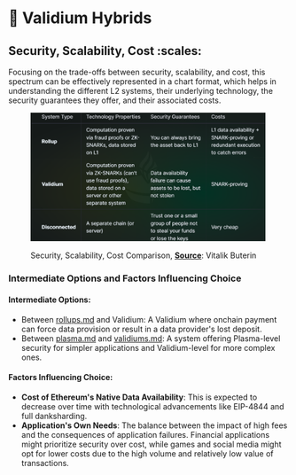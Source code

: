# 🤝 Validium Hybrids

## Security, Scalability, Cost :scales:



Focusing on the trade-offs between security, scalability, and cost, this spectrum can be effectively represented in a chart format, which helps in understanding the different L2 systems, their underlying technology, the security guarantees they offer, and their associated costs.



<figure><img src="../.gitbook/assets/Screenshot 2023-11-26 181313 (2).png" alt=""><figcaption><p>Security, Scalability, Cost Comparison, <a href="https://vitalik.ca/general/2023/10/31/l2types.html"><strong>Source</strong></a>: Vitalik Buterin</p></figcaption></figure>

### Intermediate Options and Factors Influencing Choice

#### **Intermediate Options**:

* Between [rollups.md](../developer-content/which-layer-2-approach-is-for-you/rollups.md "mention") and Validium: A Validium where onchain payment can force data provision or result in a data provider's lost deposit.
* Between [plasma.md](../developer-content/which-layer-2-approach-is-for-you/plasma.md "mention") and [validiums.md](../developer-content/which-layer-2-approach-is-for-you/validiums.md "mention"): A system offering Plasma-level security for simpler applications and Validium-level for more complex ones.

#### **Factors Influencing Choice**:

* **Cost of Ethereum's Native Data Availability**: This is expected to decrease over time with technological advancements like EIP-4844 and full danksharding.
* **Application's Own Needs**: The balance between the impact of high fees and the consequences of application failures. Financial applications might prioritize security over cost, while games and social media might opt for lower costs due to the high volume and relatively low value of transactions.
